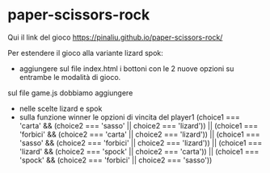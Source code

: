 # paper-scissors-rock

Qui il link del gioco https://pinaliu.github.io/paper-scissors-rock/

Per estendere il gioco alla variante lizard spok:
- aggiungere sul file index.html i bottoni con le 2 nuove opzioni su entrambe le modalità di gioco.

sul file game.js dobbiamo aggiungere
- nelle scelte  lizard e spok
- sulla funzione winner le opzioni di vincita del player1 
      (choice1 === 'carta' && (choice2 === 'sasso' || choice2 === 'lizard')) ||
      (choice1 === 'forbici' && (choice2 === 'carta' || choice2 === 'lizard')) ||
      (choice1 === 'sasso' && (choice2 === 'forbici' || choice2 === 'lizard')) ||
      (choice1 === 'lizard' && (choice2 === 'spock' || choice2 === 'carta')) ||
      (choice1 === 'spock' && (choice2 === 'forbici' || choice2 === 'sasso'))
